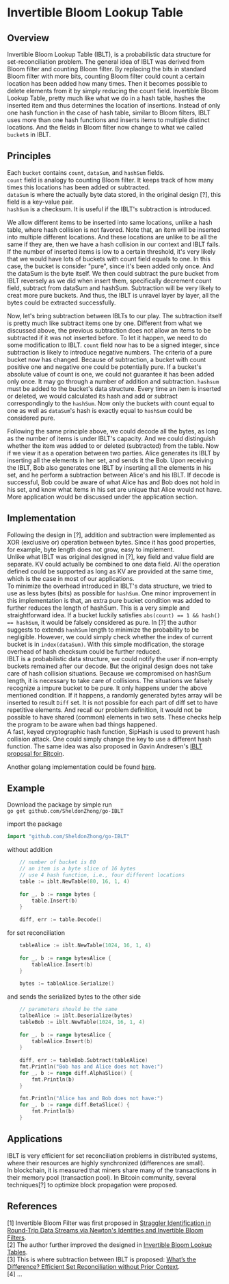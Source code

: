# Invertible Bloom Lookup Table

## Overview

Invertible Bloom Lookup Table (IBLT), is a probabilistic data structure for set-reconciliation problem. The general idea of IBLT was derived from Bloom filter and counting Bloom filter. By replacing the bits in standard Bloom filter with more bits, counting Bloom filter could count a certain location has been added how many times. Then it becomes possible to delete elements from it by simply reducing the count field. Invertible Bloom Lookup Table, pretty much like what we do in a hash table, hashes the inserted item and thus determines the location of insertions. Instead of only one hash function in the case of hash table, similar to Bloom filters, IBLT uses more than one hash functions and inserts items to multiple distinct locations. And the fields in Bloom filter now change to what we called `bucket`s in IBLT. 

## Principles

Each `bucket` contains `count`, `dataSum`, and `hashSum` fields.  
`count` field is analogy to counting Bloom filter. It keeps track of how many times this locations has been added or subtracted.  
`dataSum` is where the actually byte data stored, in the original design [?], this field is a key-value pair.  
`hashSum` is a checksum. It is useful if the IBLT's subtraction is introduced.

We allow different items to be inserted into same locations, unlike a hash table, where hash collision is not favored. Note that, an item will be inserted into multiple different locations. And these locations are unlike to be all the same if they are, then we have a hash collision in our context and IBLT fails. If the number of inserted items is low to a certain threshold, it's very likely that we would have lots of buckets with count field equals to one. In this case, the bucket is consider "pure", since it's been added only once. And the dataSum is the byte itself. We then could subtract the pure bucket from IBLT reversely as we did when insert them, specifically decrement count field, subtract from dataSum and hashSum. Subtraction will be very likely to creat more pure buckets. And thus, the IBLT is unravel layer by layer, all the bytes could be extracted successfully. 

Now, let's bring subtraction between IBLTs to our play. The subtraction itself is pretty much like subtract items one by one. Different from what we discussed above, the previous subtraction does not allow an items to be subtracted if it was not inserted before. To let it happen, we need to do some modification to IBLT. `count` field now has to be a signed integer, since subtraction is likely to introduce negative numbers. The criteria of a pure bucket now has changed. Because of subtraction, a bucket with count positive one and negative one could be potentially pure. If a bucket's absolute value of count is one, we could not guarantee it has been added only once. It may go through a number of addition and subtraction. `hashsum` must be added to the bucket's data structure. Every time an item is inserted or deleted, we would calculated its hash and add or subtract correspondingly to the `hashSum`. Now only the buckets with count equal to one as well as `dataSum`'s hash is exactly equal to `hashSum` could be considered pure. 

Following the same principle above, we could decode all the bytes, as long as the number of items is under IBLT's capacity. And we could distinguish whether the item was added to or deleted (subtracted) from the table. Now if we view it as a operation between two parties. Alice generates its IBLT by inserting all the elements in her set, and sends it the Bob. Upon receiving the IBLT, Bob also generates one IBLT by inserting all the elements in his set, and he perform a subtraction between Alice's and his IBLT. If decode is successful, Bob could be aware of what Alice has and Bob does not hold in his set, and know what items in his set are unique that Alice would not have. More application would be discussed under the application section.  

## Implementation

Following the design in [?], addition and subtraction were implemented as XOR (exclusive or) operation between bytes. Since it has good properties, for example, byte length does not grow, easy to implement.  
Unlike what IBLT was original designed in [?], key field and value field are separate. KV could actually be combined to one data field. All the operation defined could be supported as long as KV are provided at the same time, which is the case in most of our applications.  
To minimize the overhead introduced in IBLT's data structure, we tried to use as less bytes (bits) as possible for `hashSum`. One minor improvement in this implementation is that, an extra pure bucket condition was added to further reduces the length of hashSum. This is a very simple and straightforward idea. If a bucket luckily satisfies `abs(count) == 1 && hash() == hashSum`, it would be falsely considered as pure. In [?] the author suggests to extends `hashSum` length to minimize the probability to be negligible. However, we could simply check whether the index of current bucket is in `index(dataSum)`. With this simple modification, the storage overhead of hash checksum could be further reduced.  
IBLT is a probabilistic data structure, we could notify the user if non-empty buckets remained after our decode. But the original design does not take care of hash collision situations. Because we compromised on hashSum length, it is necessary to take care of collisions. The situations we falsely recognize a impure bucket to be pure. It only happens under the above mentioned condition. If it happens, a randomly generated bytes array will be inserted to result `Diff` set. It is not possible for each part of diff set to have repetitive elements. And recall our problem definition, it would not be possible to have shared (common) elements in two sets. These checks help the program to be aware when bad things happened.  
A fast, keyed cryptographic hash function, SipHash is used to prevent hash collision attack. One could simply change the key to use a different hash function. The same idea was also proposed in Gavin Andresen's [IBLT proposal for Bitcoin](https://gist.github.com/gavinandresen/e20c3b5a1d4b97f79ac2#encoding-transaction-data-in-the-iblt).  

Another golang implementation could be found [here](https://github.com/sasha-s/go-IBLT).

## Example

Download the package by simple run  
`go get github.com/SheldonZhong/go-IBLT`

import the package
```go
import "github.com/SheldonZhong/go-IBLT"
````

without addition 
```go
    // number of bucket is 80
    // an item is a byte slice of 16 bytes
    // use 4 hash function, i.e., four different locations
    table := iblt.NewTable(80, 16, 1, 4)
    
    for _, b := range bytes {
    	table.Insert(b)
    }
    
    diff, err := table.Decode()
```

for set reconciliation
```go
    tableAlice := iblt.NewTable(1024, 16, 1, 4)
    
    for _, b := range bytesAlice {
    	tableAlice.Insert(b)
    }
    
    bytes := tableAlice.Serialize()
```
and sends the serialized bytes to the other side
```go
    // parameters should be the same
    talbeAlice := iblt.Deserialize(bytes)
    tableBob := iblt.NewTable(1024, 16, 1, 4)
    
    for _, b := range bytesAlice {
    	tableAlice.Insert(b)
    }
    
    diff, err := tableBob.Subtract(tableAlice)
    fmt.Println("Bob has and Alice does not have:")
    for _, b := range diff.AlphaSlice() {
    	fmt.Println(b)
    }
    
    fmt.Println("Alice has and Bob does not have:")
    for _, b := range diff.BetaSlice() {
        fmt.Println(b)
    }
```
## Applications

IBLT is very efficient for set reconciliation problems in distributed systems, where their resources are highly synchronized (differences are small).  
In blockchain, it is measured that miners share many of the transactions in their memory pool (transaction pool). In Bitcoin community, several techniques[?] to optimize block propagation were proposed. 

## References

[1] Invertible Bloom Filter was first proposed in [Straggler Identification in Round-Trip Data Streams via Newton's Identities and Invertible Bloom Filters](https://arxiv.org/abs/0704.3313).  
[2] The author further improved the designed in [Invertible Bloom Lookup Tables](https://arxiv.org/abs/1101.2245).  
[3] This is where subtraction between IBLT is proposed: [What’s the Difference? Efficient Set Reconciliation without Prior Context](https://www.ics.uci.edu/~eppstein/pubs/EppGooUye-SIGCOMM-11.pdf).  
[4] ...
